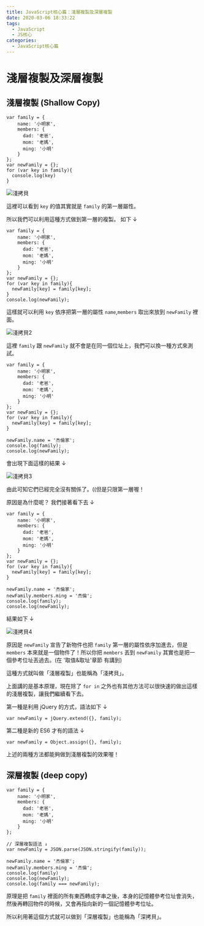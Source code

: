 ```yaml
---
title: JavaScript核心篇：淺層複製及深層複製
date: 2020-03-06 18:33:22
tags:
  - JavaScript
  - JS核心
categories: 
  - JavaScript核心篇
---
```



# 淺層複製及深層複製

## 淺層複製 (Shallow Copy)

```
var family = {
    name: '小明家',
    members: {
      dad: '老爸',
      mom: '老媽',
      ming: '小明'
    }
};
var newFamily = {};
for (var key in family){
  console.log(key)
}
```

![淺拷貝](https://firebasestorage.googleapis.com/v0/b/cheetoblog-8edf4.appspot.com/o/JS%EF%BC%9A%E6%A0%B8%E5%BF%83%E7%AF%87%2F%E6%B7%BA%E6%8B%B7%E8%B2%9D.jpg?alt=media&token=30901fad-8369-4e1c-8cfd-e2af59d82567)

這裡可以看到 `key` 的值其實就是 `family` 的第一層屬性。

所以我們可以利用這種方式做到第一層的複製。 如下 ↓

```
var family = {
    name: '小明家',
    members: {
      dad: '老爸',
      mom: '老媽',
      ming: '小明'
    }
};
var newFamily = {};
for (var key in family){
  newFamily[key] = family[key];
}
console.log(newFamily);
```

這樣就可以利用 `key`  依序把第一層的屬性 `name`,`members` 取出來放到 `newFamily` 裡面。

![淺拷貝2](https://firebasestorage.googleapis.com/v0/b/cheetoblog-8edf4.appspot.com/o/JS%EF%BC%9A%E6%A0%B8%E5%BF%83%E7%AF%87%2F%E6%B7%BA%E6%8B%B7%E8%B2%9D2.jpg?alt=media&token=9906bd33-c66b-4eb4-997d-f5ffc1abe901)

這裡 `family` 跟 `newFamily` 就不會是在同一個位址上，我們可以換一種方式來測試。

```
var family = {
    name: '小明家',
    members: {
      dad: '老爸',
      mom: '老媽',
      ming: '小明'
    }
};
var newFamily = {};
for (var key in family){
  newFamily[key] = family[key];
}

newFamily.name = '杰倫家';
console.log(family);
console.log(newFamily);
```

會出現下面這樣的結果 ↓

![淺拷貝3](https://firebasestorage.googleapis.com/v0/b/cheetoblog-8edf4.appspot.com/o/JS%EF%BC%9A%E6%A0%B8%E5%BF%83%E7%AF%87%2F%E6%B7%BA%E6%8B%B7%E8%B2%9D3.jpg?alt=media&token=194a33ef-e39b-4f5c-9c8d-83f468438c92)

由此可知它們已經完全沒有關係了。((但是只限第一層喔！

原因是為什麼呢？ 我們接著看下去 ↓

```
var family = {
    name: '小明家',
    members: {
      dad: '老爸',
      mom: '老媽',
      ming: '小明'
    }
};
var newFamily = {};
for (var key in family){
  newFamily[key] = family[key];
}

newFamily.name = '杰倫家';
newFamily.members.ming = '杰倫';
console.log(family);
console.log(newFamily);
```

結果如下 ↓

![淺拷貝4](https://firebasestorage.googleapis.com/v0/b/cheetoblog-8edf4.appspot.com/o/JS%EF%BC%9A%E6%A0%B8%E5%BF%83%E7%AF%87%2F%E6%B7%BA%E6%8B%B7%E8%B2%9D4.jpg?alt=media&token=55bbec2d-e57b-443e-b6db-50cc15996892)

原因是 `newFamily` 宣告了新物件也把 `family` 第一層的屬性依序加進去，但是 `members` 本來就是一個物件了！所以你把 `members` 丟到 `newFamily` 其實也是把一個參考位址丟過去。(在 '取值&取址'章節 有講到)

這種方式就叫做「淺層複製」也能稱為「淺拷貝」。

上面講的是基本原理，現在除了 `for in` 之外也有其他方法可以很快速的做出這樣的淺層複製，讓我們繼續看下去。

第一種是利用 jQuery 的方式，語法如下 ↓

```
var newFamily = jQuery.extend({}, family);
```

第二種是新的 ES6 才有的語法 ↓

```
var newFamily = Object.assign({}, family);
```

上述的兩種方法都能夠做到淺層複製的效果喔！

## 深層複製 (deep copy)

```
var family = {
    name: '小明家',
    members: {
      dad: '老爸',
      mom: '老媽',
      ming: '小明'
    }
};

// 深層複製語法 ↓
var newFamily = JSON.parse(JSON.stringify(family));

newFamily.name = '杰倫家';
newFamily.members.ming = '杰倫';
console.log(family)
console.log(newFamily);
console.log(family === newFamily);
```

原理是把 `family` 裡面的所有東西轉成字串之後，本身的記憶體參考位址會消失，然後再轉回物件的時候，又會再指向新的一個記憶體參考位址。

所以利用著這個方式就可以做到「深層複製」也能稱為「深拷貝」。